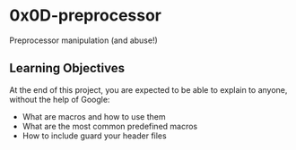 # 0x0D-preprocessor
Preprocessor manipulation (and abuse!)

## Learning Objectives
At the end of this project, you are expected to be able to explain to anyone, without the help of Google:

* What are macros and how to use them
* What are the most common predefined macros
* How to include guard your header files
